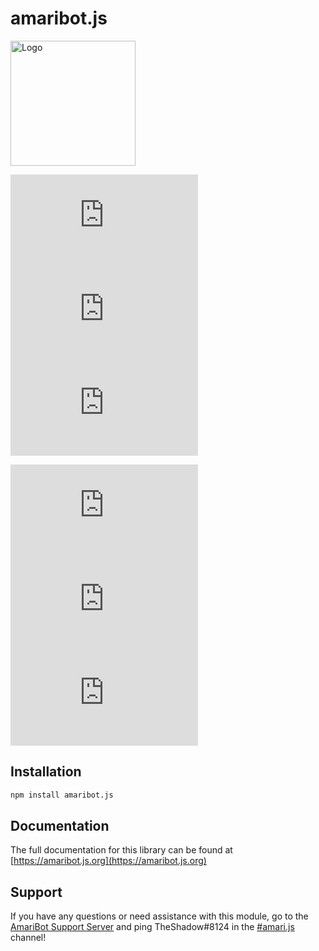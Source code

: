 # amaribot.js

<img src="https://amaribot.com/static/media/Flowers.116aee2b.png" alt="Logo" width="200"/>    


[![Tests](https://img.shields.io/circleci/build/github/amaribot/amaribot.js?label=tests&style=for-the-badge&token=24376d2c92845c64381ef6cb370c80b32c7704eb)](https://app.circleci.com/pipelines/github/amaribot/amaribot.js/)
[![Libraries.io dependency status for latest release](https://img.shields.io/librariesio/release/npm/amaribot.js?style=for-the-badge)](https://libraries.io/npm/amaribot.js)
[![Snyk Vulnerabilities for npm package](https://img.shields.io/snyk/vulnerabilities/npm/amaribot.js?style=for-the-badge)](https://snyk.io/)     

[![node-current](https://img.shields.io/node/v/amaribot.js?style=for-the-badge)](https://nodejs.org/en/)
[![GitHub contributors](https://img.shields.io/github/contributors/amaribot/amaribot.js?style=for-the-badge)](https://github.com/amaribot-js/amaribot.js/graphs/contributors)
[![npm](https://img.shields.io/npm/dt/amaribot.js?style=for-the-badge)](https://www.npmjs.com/package/amaribot.js)

## Installation
```bash
npm install amaribot.js
```

## Documentation
The full documentation for this library can be found at [https://amaribot.js.org](https://amaribot.js.org)

## Support
If you have any questions or need assistance with this module, go to the [AmariBot Support Server](https://discord.gg/EQWMP2uzTp) and ping TheShadow#8124 in the [#amari.js](https://discord.com/channels/346474194394939393/882370014974443530) channel!
